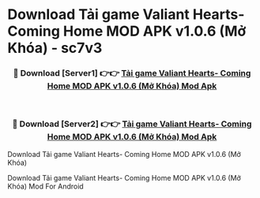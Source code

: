 # Download Tải game Valiant Hearts- Coming Home MOD APK v1.0.6 (Mở Khóa) - sc7v3


<div align="center">
<h3>🔴 Download [Server1] 👉👉 <a href="https://apk-comot.site?title=Tải_game_Valiant_Hearts-_Coming_Home_MOD_APK_v1.0.6_(Mở_Khóa)">Tải game Valiant Hearts- Coming Home MOD APK v1.0.6 (Mở Khóa) Mod Apk</a></h3><br>
<h3>🔴 Download [Server2] 👉👉 <a href="https://apk-comot.site?title=Tải_game_Valiant_Hearts-_Coming_Home_MOD_APK_v1.0.6_(Mở_Khóa)">Tải game Valiant Hearts- Coming Home MOD APK v1.0.6 (Mở Khóa) Mod Apk</a></h3>
</div>



Download Tải game Valiant Hearts- Coming Home MOD APK v1.0.6 (Mở Khóa) 

Download Tải game Valiant Hearts- Coming Home MOD APK v1.0.6 (Mở Khóa) Mod For Android